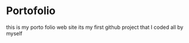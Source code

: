 # Portofolio
this is my porto folio web site
its my first github project that I coded all  by myself
